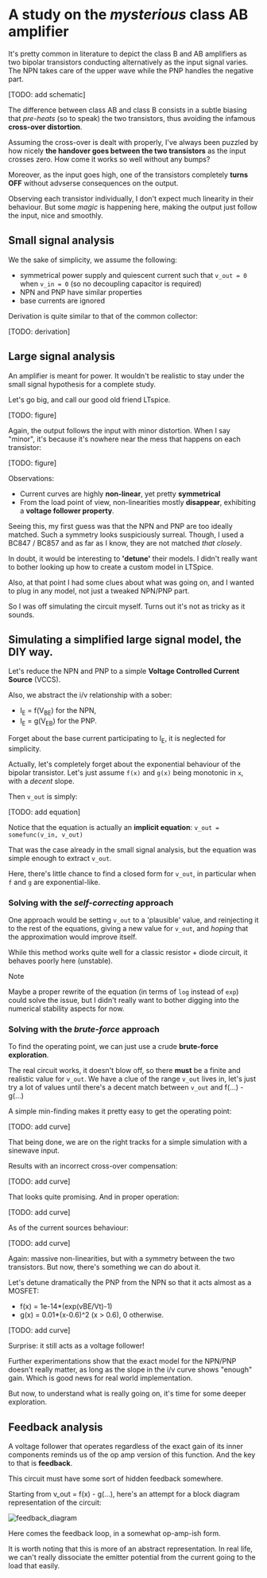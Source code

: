 # A study on the _mysterious_ class AB amplifier

It's pretty common in literature to depict the class B and AB amplifiers as two bipolar transistors conducting alternatively as the input signal varies. The NPN takes care of the upper wave while the PNP handles the negative part.

[TODO: add schematic]

The difference between class AB and class B consists in a subtle biasing that *pre-heats* (so to speak) the two transistors, thus avoiding the infamous **cross-over distortion**.

Assuming the cross-over is dealt with properly, I've always been puzzled by how nicely **the handover goes between the two transistors** as the input crosses zero. How come it works so well without any bumps?

Moreover, as the input goes high, one of the transistors completely **turns OFF** without advserse consequences on the output.

Observing each transistor individually, I don't expect much linearity in their behaviour. 
But some _magic_ is happening here, making the output just follow the input, nice and smoothly.

## Small signal analysis

We the sake of simplicity, we assume the following:
- symmetrical power supply and quiescent current such that ```v_out = 0``` when ```v_in = 0``` (so no decoupling capacitor is required)
- NPN and PNP have similar properties
- base currents are ignored 

Derivation is quite similar to that of the common collector:

[TODO: derivation]


## Large signal analysis
An amplifier is meant for power. It wouldn't be realistic to stay under the small signal hypothesis for a complete study.

Let's go big, and call our good old friend LTspice.


[TODO: figure]

Again, the output follows the input with minor distortion. When I say "minor", it's because it's nowhere near the mess that happens on each transistor:

[TODO: figure]

Observations:
- Current curves are highly **non-linear**, yet pretty **symmetrical**
- From the load point of view, non-linearities mostly **disappear**, exhibiting a **voltage follower property**.

Seeing this, my first guess was that the NPN and PNP are too ideally matched. Such a symmetry looks suspiciously surreal. 
Though, I used a BC847 / BC857 and as far as I know, they are not matched _that closely_.

In doubt, it would be interesting to **'detune'** their models.
I didn't really want to bother looking up how to create a custom model in LTSpice.

Also, at that point I had some clues about what was going on, and I wanted to plug in any model, not just a tweaked NPN/PNP part. 

So I was off simulating the circuit myself. Turns out it's not as tricky as it sounds.

## Simulating a simplified large signal model, the DIY way.

Let's reduce the NPN and PNP to a simple **Voltage Controlled Current Source** (VCCS). 

Also, we abstract the i/v relationship with a sober:
- I<sub>E</sub> = f(V<sub>BE</sub>) for the NPN,
- I<sub>E</sub> = g(V<sub>EB</sub>) for the PNP.

Forget about the base current participating to I<sub>E</sub>, it is neglected for simplicity.

Actually, let's completely forget about the exponential behaviour of the bipolar transistor. 
Let's just assume ```f(x)``` and ```g(x)``` being monotonic in ```x```, with a _decent_ slope.

Then ```v_out``` is simply:

[TODO: add equation]

Notice that the equation is actually an **implicit equation**: ```v_out = somefunc(v_in, v_out)``` 

That was the case already in the small signal analysis, but the equation was simple enough to extract ```v_out```.

Here, there's little chance to find a closed form for ```v_out```, in particular when ```f``` and ```g``` are exponential-like.

### Solving with the _self-correcting_ approach
One approach would be setting ```v_out``` to a 'plausible' value, and reinjecting it to the rest of the equations, giving a new value for ```v_out```, and _hoping_ that the approximation would improve itself.

While this method works quite well for a classic resistor + diode circuit, it behaves poorly here (unstable).

> [!NOTE]
Maybe a proper rewrite of the equation (in terms of ```log``` instead of ```exp```) could solve the issue, but I didn't really want to bother digging into the numerical stability aspects for now.

### Solving with the _brute-force_ approach
To find the operating point, we can just use a crude **brute-force exploration**.

The real circuit works, it doesn't blow off, so there **must** be a finite and realistic value for ```v_out```. 
We have a clue of the range ```v_out``` lives in, let's just try a lot of values until there's a decent match between ```v_out``` and f(...) - g(...) 

A simple min-finding makes it pretty easy to get the operating point: 

[TODO: add curve]

That being done, we are on the right tracks for a simple simulation with a sinewave input.

Results with an incorrect cross-over compensation:

[TODO: add curve]

That looks quite promising.
And in proper operation:

[TODO: add curve]

As of the current sources behaviour:

[TODO: add curve]

Again: massive non-linearities, but with a symmetry between the two transistors. But now, there's something we can do about it.

Let's detune dramatically the PNP from the NPN so that it acts almost as a MOSFET:
- f(x) = 1e-14*(exp(vBE/Vt)-1)
- g(x) = 0.01*(x-0.6)^2 (x > 0.6), 0 otherwise.

[TODO: add curve]

Surprise: it still acts as a voltage follower!

Further experimentations show that the exact model for the NPN/PNP doesn't really matter, as long as the slope in the i/v curve shows "enough" gain. 
Which is good news for real world implementation. 

But now, to understand what is really going on, it's time for some deeper exploration.

## Feedback analysis

A voltage follower that operates regardless of the exact gain of its inner components reminds us of the op amp version of this function. 
And the key to that is **feedback**.

This circuit must have some sort of hidden feedback somewhere.

Starting from v_out = f(x) - g(...), here's an attempt for a block diagram representation of the circuit: 

![feedback_diagram](https://github.com/user-attachments/assets/f5796714-944c-40b2-a4a1-b4d5bac4fc05)

Here comes the feedback loop, in a somewhat op-amp-ish form.

It is worth noting that this is more of an abstract representation. In real life, we can't really dissociate the emitter potential from the current going to the load that easily.
